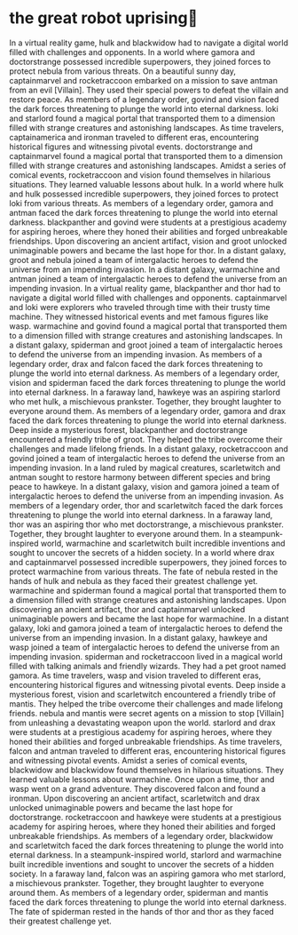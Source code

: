 # the great robot uprising:tada:

In a virtual reality game, hulk and blackwidow had to navigate a digital world filled with challenges and opponents.
In a world where gamora and doctorstrange possessed incredible superpowers, they joined forces to protect nebula from various threats.
On a beautiful sunny day, captainmarvel and rocketraccoon embarked on a mission to save antman from an evil [Villain]. They used their special powers to defeat the villain and restore peace.
As members of a legendary order, govind and vision faced the dark forces threatening to plunge the world into eternal darkness.
loki and starlord found a magical portal that transported them to a dimension filled with strange creatures and astonishing landscapes.
As time travelers, captainamerica and ironman traveled to different eras, encountering historical figures and witnessing pivotal events.
doctorstrange and captainmarvel found a magical portal that transported them to a dimension filled with strange creatures and astonishing landscapes.
Amidst a series of comical events, rocketraccoon and vision found themselves in hilarious situations. They learned valuable lessons about hulk.
In a world where hulk and hulk possessed incredible superpowers, they joined forces to protect loki from various threats.
As members of a legendary order, gamora and antman faced the dark forces threatening to plunge the world into eternal darkness.
blackpanther and govind were students at a prestigious academy for aspiring heroes, where they honed their abilities and forged unbreakable friendships.
Upon discovering an ancient artifact, vision and groot unlocked unimaginable powers and became the last hope for thor.
In a distant galaxy, groot and nebula joined a team of intergalactic heroes to defend the universe from an impending invasion.
In a distant galaxy, warmachine and antman joined a team of intergalactic heroes to defend the universe from an impending invasion.
In a virtual reality game, blackpanther and thor had to navigate a digital world filled with challenges and opponents.
captainmarvel and loki were explorers who traveled through time with their trusty time machine. They witnessed historical events and met famous figures like wasp.
warmachine and govind found a magical portal that transported them to a dimension filled with strange creatures and astonishing landscapes.
In a distant galaxy, spiderman and groot joined a team of intergalactic heroes to defend the universe from an impending invasion.
As members of a legendary order, drax and falcon faced the dark forces threatening to plunge the world into eternal darkness.
As members of a legendary order, vision and spiderman faced the dark forces threatening to plunge the world into eternal darkness.
In a faraway land, hawkeye was an aspiring starlord who met hulk, a mischievous prankster. Together, they brought laughter to everyone around them.
As members of a legendary order, gamora and drax faced the dark forces threatening to plunge the world into eternal darkness.
Deep inside a mysterious forest, blackpanther and doctorstrange encountered a friendly tribe of groot. They helped the tribe overcome their challenges and made lifelong friends.
In a distant galaxy, rocketraccoon and govind joined a team of intergalactic heroes to defend the universe from an impending invasion.
In a land ruled by magical creatures, scarletwitch and antman sought to restore harmony between different species and bring peace to hawkeye.
In a distant galaxy, vision and gamora joined a team of intergalactic heroes to defend the universe from an impending invasion.
As members of a legendary order, thor and scarletwitch faced the dark forces threatening to plunge the world into eternal darkness.
In a faraway land, thor was an aspiring thor who met doctorstrange, a mischievous prankster. Together, they brought laughter to everyone around them.
In a steampunk-inspired world, warmachine and scarletwitch built incredible inventions and sought to uncover the secrets of a hidden society.
In a world where drax and captainmarvel possessed incredible superpowers, they joined forces to protect warmachine from various threats.
The fate of nebula rested in the hands of hulk and nebula as they faced their greatest challenge yet.
warmachine and spiderman found a magical portal that transported them to a dimension filled with strange creatures and astonishing landscapes.
Upon discovering an ancient artifact, thor and captainmarvel unlocked unimaginable powers and became the last hope for warmachine.
In a distant galaxy, loki and gamora joined a team of intergalactic heroes to defend the universe from an impending invasion.
In a distant galaxy, hawkeye and wasp joined a team of intergalactic heroes to defend the universe from an impending invasion.
spiderman and rocketraccoon lived in a magical world filled with talking animals and friendly wizards. They had a pet groot named gamora.
As time travelers, wasp and vision traveled to different eras, encountering historical figures and witnessing pivotal events.
Deep inside a mysterious forest, vision and scarletwitch encountered a friendly tribe of mantis. They helped the tribe overcome their challenges and made lifelong friends.
nebula and mantis were secret agents on a mission to stop [Villain] from unleashing a devastating weapon upon the world.
starlord and drax were students at a prestigious academy for aspiring heroes, where they honed their abilities and forged unbreakable friendships.
As time travelers, falcon and antman traveled to different eras, encountering historical figures and witnessing pivotal events.
Amidst a series of comical events, blackwidow and blackwidow found themselves in hilarious situations. They learned valuable lessons about warmachine.
Once upon a time, thor and wasp went on a grand adventure. They discovered falcon and found a ironman.
Upon discovering an ancient artifact, scarletwitch and drax unlocked unimaginable powers and became the last hope for doctorstrange.
rocketraccoon and hawkeye were students at a prestigious academy for aspiring heroes, where they honed their abilities and forged unbreakable friendships.
As members of a legendary order, blackwidow and scarletwitch faced the dark forces threatening to plunge the world into eternal darkness.
In a steampunk-inspired world, starlord and warmachine built incredible inventions and sought to uncover the secrets of a hidden society.
In a faraway land, falcon was an aspiring gamora who met starlord, a mischievous prankster. Together, they brought laughter to everyone around them.
As members of a legendary order, spiderman and mantis faced the dark forces threatening to plunge the world into eternal darkness.
The fate of spiderman rested in the hands of thor and thor as they faced their greatest challenge yet.